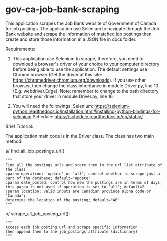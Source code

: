 # gov-ca-job-bank-scraping
This application scrapes the Job Bank website of Government of Canada for job postings. The application use Selenium to navigate through the Job Bank website and scrape the information of matched job postings then create and store those information in a JSON file in docs folder.

Requirements:

1. This application use Selenium to scrape, therefore, you need to download a browser's driver of your choice to your computer directory before being able to use the application. The default settings use Chrome browser (Get the driver at this site: https://chromedriver.chromium.org/downloads). If you use other browser, then change the class inheritance in module Driver.py, line 10. (E.g. webdriver.Edge). Note: remember to change to the path directory that store your driver in module Driver.py, line 16.

2. You will need the followings:
  Selenium: https://selenium-python.readthedocs.io/installation.html#installing-python-bindings-for-selenium
  Schedule: https://schedule.readthedocs.io/en/stable/

Brief Tutorial:

The application main code is in the Driver class. The class has two main method:

  a/ find_all_job_postings_url()
  
    """
    Find all the postings urls and store them in the url_list attribute of the class
    :param operation: 'update' or 'all'; control whether to scrape just a part of the database; default="update"
    :param date_posted: control how new the postings are in terms of days,
    this param is not used if operation is set to 'all'; default=2
    :param location: valid inputs are Canadian province alpha code or 'Canada';
    determine the location of the posting; default="AB"
    """
    
  b/ scrape_all_job_posting_url():
  
    """
    Access each job posting url and scrape specific information
    then append them to the job_postings attribute (dictionary)
    """
